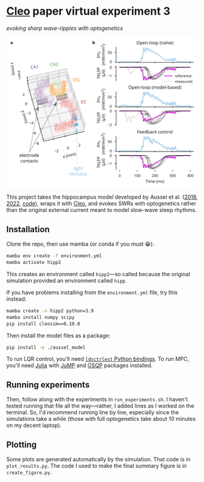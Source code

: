 # [Cleo](https://cleosim.rtfd.io) paper virtual experiment 3
*evoking sharp wave-ripples with optogenetics*

![results image](fig-case-study-3.png)

This project takes the hippocampus model developed by Aussel et al. ([2018](https://link.springer.com/article/10.1007/s10827-018-0704-x), [2022](https://link.springer.com/epdf/10.1007/s10827-022-00829-5?sharing_token=Sw7RTIkQRaLgVO28K0KxNfe4RwlQNchNByi7wbcMAY7ikgvvZg602Tl3ZqpP40WLdqEJ2UxRZTBw0DOwGRH380A4Arj7YNkHR4M-sekgxxe7hOLNqxYR4Mo_zCbX_90PhEWk4ggVPRK-gbSfz4PGmOSwPO3auonOH3sXPFWmiG0%3D), [code](https://senselab.med.yale.edu/ModelDB/showmodel.cshtml?model=266796&file=/model_hipp_final/model_files/#tabs-1)), wraps it with [Cleo](https://cleosim.rtfd.io), and evokes SWRs with optogenetics rather than the original external current meant to model slow-wave sleep rhythms.

## Installation

Clone the repo, then use mamba (or conda if you must 😁):
```bash
mamba env create -f environment.yml
mamba activate hipp2
```
This creates an environment called `hipp2`&mdash;so called because the original simulation provided an environment called `hipp`.

If you have problems installing from the `environment.yml` file, try this instead:
```bash
mamba create -n hipp2 python=3.9
mamba install numpy scipy
pip install cleosim==0.10.0
```

Then install the model files as a package:
```bash
pip install -e ./aussel_model
```

To run LQR control, you'll need [`ldsctrlest` Python bindings](https://cloctools.github.io/lds-ctrl-est/docs/getting-started/getting-started/#python-bindings-package-ldsctrlest).
To run MPC, you'll need [Julia](https://julialang.org) with [JuMP](https://jump.dev) and [OSQP](https://osqp.org/docs/interfaces/julia.html) packages installed.

## Running experiments

Then, follow along with the experiments in `run_experiments.sh`. 
I haven't tested running that file all the way&mdash;rather, I added lines as I worked on the terminal. 
So, I'd recommend running line by line, especially since the simulations take a while (those with full optogenetics take about 10 minutes on my decent laptop).

## Plotting

Some plots are generated automatically by the simulation. That code is in `plot_results.py`. The code I used to make the final summary figure is in `create_figure.py`. 